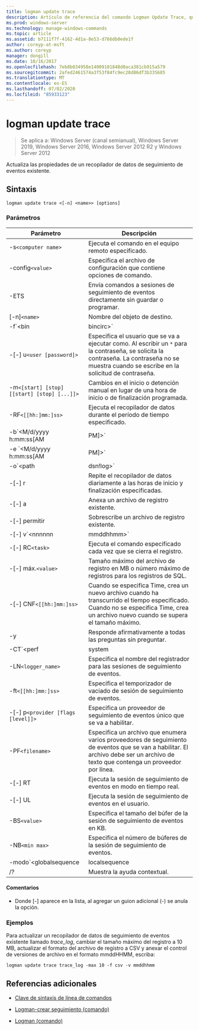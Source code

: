 ```yaml
---
title: logman update trace
description: Artículo de referencia del comando Logman Update Trace, que actualiza las propiedades de un recopilador de datos de seguimiento de eventos existente.
ms.prod: windows-server
ms.technology: manage-windows-commands
ms.topic: article
ms.assetid: b7111f7f-4162-4d1a-8e53-d766db0ede1f
author: coreyp-at-msft
ms.author: coreyp
manager: dongill
ms.date: 10/16/2017
ms.openlocfilehash: 7eb8b034958e14009101848d0aca381cb915a579
ms.sourcegitcommit: 2afed2461574a3f53f84fc9ec28d86df3b335685
ms.translationtype: MT
ms.contentlocale: es-ES
ms.lasthandoff: 07/02/2020
ms.locfileid: "85933123"
---
```

# <a name="logman-update-trace"></a>logman update trace

> Se aplica a: Windows Server (canal semianual), Windows Server 2019, Windows Server 2016, Windows Server 2012 R2 y Windows Server 2012

Actualiza las propiedades de un recopilador de datos de seguimiento de eventos existente.

## <a name="syntax"></a>Sintaxis

```
logman update trace <[-n] <name>> [options]
```

### <a name="parameters"></a>Parámetros

| Parámetro | Descripción |
| --------- | ----------- |
| -s`<computer name>` | Ejecuta el comando en el equipo remoto especificado. |
| -config`<value>` | Especifica el archivo de configuración que contiene opciones de comando. |
| -ETS | Envía comandos a sesiones de seguimiento de eventos directamente sin guardar o programar. |
| [-n]`<name>` | Nombre del objeto de destino. |
| -f`<bin|bincirc>` | Especifica el formato del registro del recopilador de datos. |
| -[-] u`<user [password]>` | Especifica el usuario que se va a ejecutar como. Al escribir un `*` para la contraseña, se solicita la contraseña. La contraseña no se muestra cuando se escribe en la solicitud de contraseña. |
| -m`<[start] [stop] [[start] [stop] [...]]>` | Cambios en el inicio o detención manual en lugar de una hora de inicio o de finalización programada. |
| -RF`<[[hh:]mm:]ss>` | Ejecuta el recopilador de datos durante el período de tiempo especificado. |
| -b`<M/d/yyyy h:mm:ss[AM|PM]>` | Comienza a recopilar datos en el momento especificado. |
| -e `<M/d/yyyy h:mm:ss[AM|PM]>` | Finaliza la recopilación de datos en el momento especificado. |
| -o`<path|dsn!log>` | Especifica el archivo de registro de salida o el DSN y el nombre del conjunto de registros en una base de datos SQL. |
| -[-] r | Repite el recopilador de datos diariamente a las horas de inicio y finalización especificadas. |
| -[-] a | Anexa un archivo de registro existente. |
| -[-] permitir | Sobrescribe un archivo de registro existente. |
| -[-] v`<nnnnnn|mmddhhmm>` | Adjunta información de versión del archivo al final del nombre del archivo de registro. |
| -[-] RC`<task>` | Ejecuta el comando especificado cada vez que se cierra el registro. |
| -[-] máx.`<value>` | Tamaño máximo del archivo de registro en MB o número máximo de registros para los registros de SQL. |
| -[-] CNF`<[[hh:]mm:]ss>` | Cuando se especifica Time, crea un nuevo archivo cuando ha transcurrido el tiempo especificado. Cuando no se especifica Time, crea un archivo nuevo cuando se supera el tamaño máximo. |
| -y | Responde afirmativamente a todas las preguntas sin preguntar. |
| -CT`<perf|system|cycle>` | Especifica el tipo de reloj de la sesión de seguimiento de eventos. |
| -LN`<logger_name>` | Especifica el nombre del registrador para las sesiones de seguimiento de eventos. |
| -ft`<[[hh:]mm:]ss>` | Especifica el temporizador de vaciado de sesión de seguimiento de eventos. |
| -[-] p`<provider [flags [level]]>` | Especifica un proveedor de seguimiento de eventos único que se va a habilitar. |
| -PF`<filename>` | Especifica un archivo que enumera varios proveedores de seguimiento de eventos que se van a habilitar. El archivo debe ser un archivo de texto que contenga un proveedor por línea. |
| -[-] RT | Ejecuta la sesión de seguimiento de eventos en modo en tiempo real. |
| -[-] UL | Ejecuta la sesión de seguimiento de eventos en el usuario. |
| -BS`<value>` | Especifica el tamaño del búfer de la sesión de seguimiento de eventos en KB. |
| -NB`<min max>` | Especifica el número de búferes de la sesión de seguimiento de eventos. |
| -modo`<globalsequence|localsequence|pagedmemory>` | Especifica el modo de registrador de sesión de seguimiento de eventos, incluidos:<ul><li>**Globalsequence** : especifica que el seguimiento de eventos agrega un número de secuencia a cada evento que recibe con independencia de qué sesión de seguimiento ha recibido el evento.</li><li>**Localsequence** : especifica que el seguimiento de eventos agrega los números de secuencia de los eventos recibidos en una sesión de seguimiento específica. Cuando se utiliza esta opción, los números de secuencia duplicados pueden existir en todas las sesiones, pero serán únicos en cada sesión de seguimiento.</li><li>**Pagedmemory** : especifica que el seguimiento de eventos utiliza la memoria paginada en lugar del bloque de memoria no paginado predeterminado para sus asignaciones de búfer internas.</li></ul> |
| /? | Muestra la ayuda contextual. |

#### <a name="remarks"></a>Comentarios

- Donde [-] aparece en la lista, al agregar un guion adicional (-) se anula la opción.

### <a name="examples"></a>Ejemplos

Para actualizar un recopilador de datos de seguimiento de eventos existente llamado *trace_log*, cambiar el tamaño máximo del registro a 10 MB, actualizar el formato del archivo de registro a CSV y anexar el control de versiones de archivo en el formato mmddHHMM, escriba:

```
logman update trace trace_log -max 10 -f csv -v mmddhhmm
```

## <a name="additional-references"></a>Referencias adicionales

- [Clave de sintaxis de línea de comandos](command-line-syntax-key.md)

- [Logman-crear seguimiento (comando)](logman-create-trace.md)

- [Logman (comando)](logman.md)
